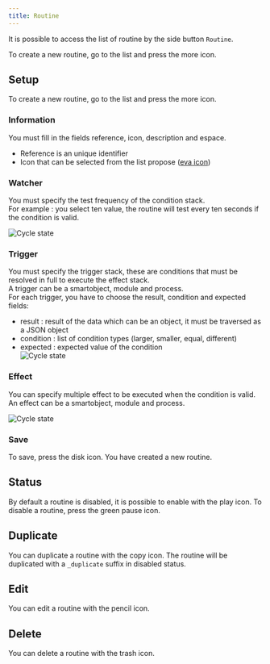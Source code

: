 ```yaml
---
title: Routine
---
```


It is possible to access the list of routine by the side button `Routine`.  

To create a new routine, go to the list and press the more icon.

## Setup

To create a new routine, go to the list and press the more icon.

### Information

You must fill in the fields reference, icon, description and espace.  

- Reference is an unique identifier
- Icon that can be selected from the list propose ([eva icon](https://akveo.github.io/eva-icons)) 

### Watcher

You must specify the test frequency of the condition stack.  
For example : you select ten value, the routine will test every ten seconds if the condition is valid. 

![Cycle state](/img/routine-watcher-dasboard.png "New smartobject")  

### Trigger

You must specify the trigger stack, these are conditions that must be resolved in full to execute the effect stack.  
A trigger can be a smartobject, module and process.  
For each trigger, you have to choose the result, condition and expected fields: 
- result : result of the data which can be an object, it must be traversed as a JSON object
- condition : list of condition types (larger, smaller, equal, different)
- expected : expected value of the condition  
![Cycle state](/img/routine-trigger-dasboard.png "New smartobject")  

### Effect

You can specify multiple effect to be executed when the condition is valid. An effect can be a smartobject, module and process.  

![Cycle state](/img/routine-effect-dasboard.png "New smartobject")  

### Save
To save, press the disk icon. You have created a new routine.

## Status

By default a routine is disabled, it is possible to enable with the play icon. 
To disable a routine, press the green pause icon.

## Duplicate
You can duplicate a routine with the copy icon.
The routine will be duplicated with a `_duplicate` suffix in disabled status.

## Edit

You can edit a routine with the pencil icon. 

## Delete
You can delete a routine with the trash icon.